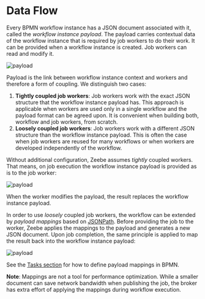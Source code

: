 # Data Flow

Every BPMN workflow instance has a JSON document associated with it, called the *workflow instance payload*. The payload carries contextual data of the workflow instance that is required by job workers to do their work. It can be provided when a workflow instance is created. Job workers can read and modify it.

![payload](/bpmn-workflows/payload1.png)

Payload is the link between workflow instance context and workers and therefore a form of coupling. We distinguish two cases:

1. **Tightly coupled job workers**: Job workers work with the exact JSON structure that the workflow instance payload has. This approach is applicable when workers are used only in a single workflow and the payload format can be agreed upon. It is convenient when building both, workflow and job workers, from scratch.
1. **Loosely coupled job workers**: Job workers work with a different JSON structure than the workflow instance payload. This is often the case when job workers are reused for many workflows or when workers are developed independently of the workflow.

Without additional configuration, Zeebe assumes *tightly* coupled workers. That means, on job execution the workflow instance payload is provided as is to the job worker:

![payload](/bpmn-workflows/payload2.png)

When the worker modifies the payload, the result replaces the workflow instance payload.

In order to use *loosely* coupled job workers, the workflow can be extended by *payload mappings* based on [JSONPath](http://goessner.net/articles/JsonPath/). Before providing the job to the worker, Zeebe applies the mappings to the payload and generates a new JSON document. Upon job completion, the same principle is applied to map the result back into the workflow instance payload:

![payload](/bpmn-workflows/payload3.png)

See the [Tasks section](bpmn-workflows/tasks.html) for how to define payload mappings in BPMN.

**Note**: Mappings are not a tool for performance optimization. While a smaller document can save network bandwidth when publishing the job, the broker has extra effort of applying the mappings during workflow execution.
